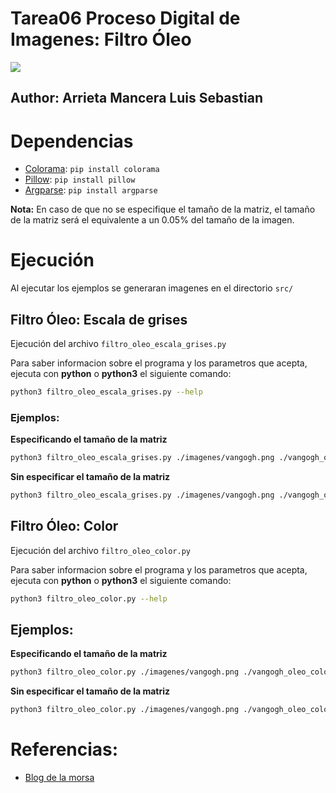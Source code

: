 # Tarea06 Proceso Digital de Imagenes: Filtro Óleo

<img src="https://i.giphy.com/media/v1.Y2lkPTc5MGI3NjExY21xdG1xZ2xzaXoxbDdxYTNwOGRsaW4xOXJwZDV5dXdwNWJ2YzdqZyZlcD12MV9pbnRlcm5hbF9naWZfYnlfaWQmY3Q9Zw/Z2y7SdhLm6Uq1pbc1q/giphy-downsized-large.gif"/>

## Author: Arrieta Mancera Luis Sebastian

# Dependencias

+ [Colorama](https://pypi.org/project/colorama/): `pip install colorama`
+ [Pillow](https://pypi.org/project/pillow/): `pip install pillow`
+ [Argparse](https://pypi.org/project/argparse/): `pip install argparse`

**Nota:** En caso de que no se especifique el tamaño de la matriz, el tamaño de la matriz será el equivalente a un 0.05% del tamaño de la imagen.

# Ejecución

Al ejecutar los ejemplos se generaran imagenes en el directorio `src/`

## Filtro Óleo: Escala de grises

Ejecución del archivo `filtro_oleo_escala_grises.py`

Para saber informacion sobre el programa y los parametros que acepta, ejecuta con **python** o **python3** el siguiente comando:

```bash
python3 filtro_oleo_escala_grises.py --help
```

### Ejemplos:

**Especificando el tamaño de la matriz**
```bash
python3 filtro_oleo_escala_grises.py ./imagenes/vangogh.png ./vangogh_oleo_gris_6x6.png --ms 6
```

**Sin especificar el tamaño de la matriz**
```bash
python3 filtro_oleo_escala_grises.py ./imagenes/vangogh.png ./vangogh_oleo_gris.png
```

## Filtro Óleo: Color

Ejecución del archivo `filtro_oleo_color.py`

Para saber informacion sobre el programa y los parametros que acepta, ejecuta con **python** o **python3** el siguiente comando:

```bash
python3 filtro_oleo_color.py --help
```

## Ejemplos:

**Especificando el tamaño de la matriz**
```bash
python3 filtro_oleo_color.py ./imagenes/vangogh.png ./vangogh_oleo_color_6x6.png --ms 6
```

**Sin especificar el tamaño de la matriz**
```bash
python3 filtro_oleo_color.py ./imagenes/vangogh.png ./vangogh_oleo_color.png
```

# Referencias:

+ [Blog de la morsa](https://la-morsa.blogspot.com/search?q=Oleo)


